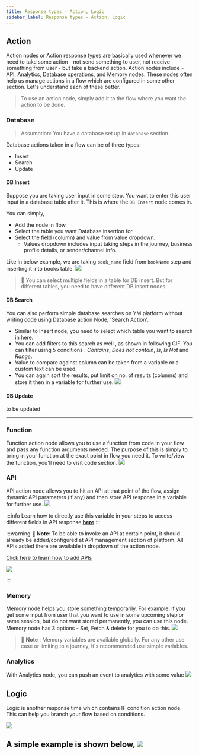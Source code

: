 ```yaml
---
title: Response types - Action, Logic
sidebar_label: Response types - Action, Logic
---
```



## Action
Action nodes or Action response types are basically used whenever we need to take some action - not send something to user, not receive something from user - but take a backend action. 
Action nodes include - API, Analytics, Database operations, and Memory nodes. 
These nodes often help us manage actions in a flow which are configured in some other section. Let's understand each of these better.
> To use an action node, simply add it to the flow where you want the action to be done.

### Database
> Assumption: You have a database set up in `database` section.


Database actions taken in a flow can be of three types: 
* Insert 
* Search
* Update

#### DB Insert
Suppose you are taking user input in some step. You want to enter this user input in a database table after it. This is where the `DB Insert` node comes in. 

You can simply,
- Add the node in flow
- Select the table you want Database insertion for
- Select the field (column) and value from value dropdown.
    - Values dropdown includes input taking steps in the journey, business profile details, or sender/channel info.

Like in below example, we are taking `book_name` field from `bookName` step and inserting it into books table. 
![](https://i.imgur.com/stGRNm6.gif)

> :pushpin: You can select multiple fields in a table for DB insert. But for different tables, you need to have different DB insert nodes. 

#### DB Search

You can also perform simple database searches on YM platform without writing code using Database action Node, 'Search Action'.

* Similar to Insert node, you need to select which table you want to search in here. 
* You can add filters to this search as well , as shown in following GIF. You can filter using 5 conditions : *Contains*, *Does not contain*, *Is*, *Is Not* and *Range*. 
* Value to compare against column can be taken from a variable or a custom text can be used. 
* You can again sort the results, put limit on no. of results (columns) and store it then in a variable for further use. 
![](https://i.imgur.com/ifwcspW.gif)



#### DB Update
to be updated

---

### Function 
Function action node allows you to use a function from code in your flow and pass any function arguments needed. 
The purpose of this is simply to bring in your function at the exact point in flow you need it. To write/view the function, you'll need to visit code section.
![](https://i.imgur.com/tTMV0AJ.jpg)


### API 
API action node allows you to hit an API at that point of the flow, assign dynamic API parameters (if any) and then store API response in a variable for further use. 
![](https://i.imgur.com/5zvKnCW.jpg)

:::info
Learn how to directly use this variable in your steps to access different fields in API response [**here**](https://docs.yellowmessenger.com/docs/howtos/basics/variables-in-UI)
:::

:::warning
:pushpin: **Note**: To be able to invoke an API at certain point, it should already be added/configured at API management section of platform. All APIs added there are available in dropdown of the action node.

[Click here to learn how to add APIs](https://docs.yellowmessenger.com/docs/howtos/create/api-management)


![](https://i.imgur.com/ENGKa8e.jpg)

:::



### Memory 
Memory node helps you store something temporarily. For example, if you get some input from user that you want to use in some upcoming step or same session, but do not want stored permanently, you can use this node. 
Memory node has 3 options - Set, Fetch & delete for you to do this. 
![](https://i.imgur.com/Lg9IY4T.gif)

> :pushpin: **Note** : Memory variables are available globally. For any other use case or limiting to a journey, it's recommended use simple variables. 


### Analytics
With Analytics node, you can push an event to analytics with some value
![](https://i.imgur.com/HJNKw6c.jpg)

## Logic 
Logic is another response time which contains IF condition action node. 
This can help you branch your flow based on conditions. 


![](https://i.imgur.com/fJ3oqcv.gif)

A simple example is shown below,
![](https://i.imgur.com/vNrajS7.jpg)
---